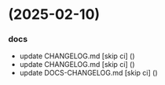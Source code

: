 #  (2025-02-10)


### docs

* update CHANGELOG.md [skip ci] ([](https://github.com/pos-fiap-schepis/gitops-apps/commit/01a308d97a263bded3243a862e71926e755a9fba))
* update CHANGELOG.md [skip ci] ([](https://github.com/pos-fiap-schepis/gitops-apps/commit/efe02e932d168c7c077a8219edbc392111d73ac8))
* update DOCS-CHANGELOG.md [skip ci] ([](https://github.com/pos-fiap-schepis/gitops-apps/commit/fe4f49b4c0747f4db84a23f5e8fd05165f8f2c5c))



